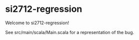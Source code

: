 # si2712-regression #

Welcome to si2712-regression!

See src/main/scala/Main.scala for a representation of the bug.
